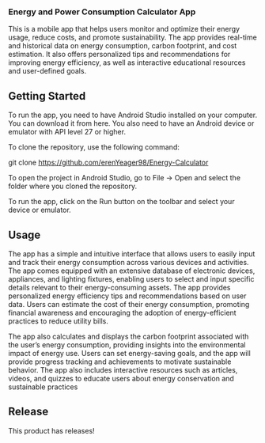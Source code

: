 ### Energy and Power Consumption Calculator App
This is a mobile app that helps users monitor and optimize their energy usage, reduce costs, and promote sustainability. The app provides real-time and historical data on energy consumption, carbon footprint, and cost estimation. It also offers personalized tips and recommendations for improving energy efficiency, as well as interactive educational resources and user-defined goals.

## Getting Started
To run the app, you need to have Android Studio installed on your computer. You can download it from here. You also need to have an Android device or emulator with API level 27 or higher.

To clone the repository, use the following command:

git clone https://github.com/erenYeager98/Energy-Calculator

To open the project in Android Studio, go to File -> Open and select the folder where you cloned the repository.

To run the app, click on the Run button on the toolbar and select your device or emulator.

## Usage
The app has a simple and intuitive interface that allows users to easily input and track their energy consumption across various devices and activities. The app comes equipped with an extensive database of electronic devices, appliances, and lighting fixtures, enabling users to select and input specific details relevant to their energy-consuming assets. The app provides personalized energy efficiency tips and recommendations based on user data. Users can estimate the cost of their energy consumption, promoting financial awareness and encouraging the adoption of energy-efficient practices to reduce utility bills.

The app also calculates and displays the carbon footprint associated with the user’s energy consumption, providing insights into the environmental impact of energy use. Users can set energy-saving goals, and the app will provide progress tracking and achievements to motivate sustainable behavior. The app also includes interactive resources such as articles, videos, and quizzes to educate users about energy conservation and sustainable practices
## Release
This product has releases!
